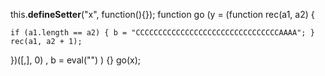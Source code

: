 
this.__defineSetter__("x", function(){});
function go (y = (function rec(a1, a2) {
    
    if (a1.length == a2) { b = "CCCCCCCCCCCCCCCCCCCCCCCCCCCCCCCCAAAA"; }
    rec(a1, a2 + 1);
})([,], 0)
        , b = eval("")
        )
{}
go(x);

